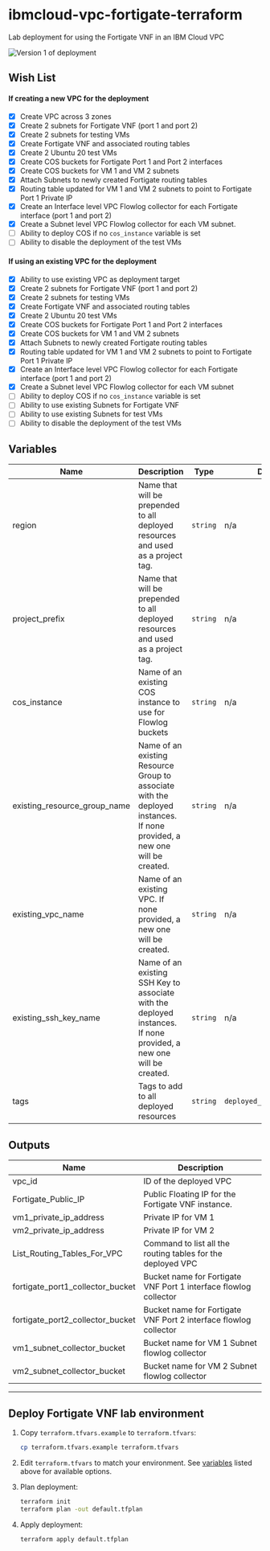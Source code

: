 # ibmcloud-vpc-fortigate-terraform
Lab deployment for using the Fortigate VNF in an IBM Cloud VPC

![Version 1 of deployment](https://dsc.cloud/quickshare/fortigate-single-zone-v1.png)

## Wish List

#### If creating a new VPC for the deployment

- [x] Create VPC across 3 zones
- [x] Create 2 subnets for Fortigate VNF (port 1 and port 2)
- [x] Create 2 subnets for testing VMs
- [x] Create Fortigate VNF and associated routing tables 
- [x] Create 2 Ubuntu 20 test VMs
- [x] Create COS buckets for Fortigate Port 1 and Port 2 interfaces
- [x] Create COS buckets for VM 1 and VM 2 subnets
- [x] Attach Subnets to newly created Fortigate routing tables
- [x] Routing table updated for VM 1 and VM 2 subnets to point to Fortigate Port 1 Private IP
- [x] Create an Interface level VPC Flowlog collector for each Fortigate interface (port 1 and port 2)
- [x] Create a Subnet level VPC Flowlog collector for each VM subnet.
- [ ] Ability to deploy COS if no `cos_instance` variable is set 
- [ ] Ability to disable the deployment of the test VMs

#### If using an existing VPC for the deployment

- [x] Ability to use existing VPC as deployment target
- [x] Create 2 subnets for Fortigate VNF (port 1 and port 2)
- [x] Create 2 subnets for testing VMs
- [x] Create Fortigate VNF and associated routing tables 
- [x] Create 2 Ubuntu 20 test VMs
- [x] Create COS buckets for Fortigate Port 1 and Port 2 interfaces
- [x] Create COS buckets for VM 1 and VM 2 subnets
- [x] Attach Subnets to newly created Fortigate routing tables
- [x] Routing table updated for VM 1 and VM 2 subnets to point to Fortigate Port 1 Private IP
- [x] Create an Interface level VPC Flowlog collector for each Fortigate interface (port 1 and port 2)
- [x] Create a Subnet level VPC Flowlog collector for each VM subnet
- [ ] Ability to deploy COS if no `cos_instance` variable is set
- [ ] Ability to use existing Subnets for Fortigate VNF
- [ ] Ability to use existing Subnets for test VMs
- [ ] Ability to disable the deployment of the test VMs

## Variables

| Name | Description | Type | Default | Required |
|------|-------------|------|---------|:--------:|
| region | Name that will be prepended to all deployed resources and used as a project tag. | `string` | n/a | yes |
| project\_prefix | Name that will be prepended to all deployed resources and used as a project tag. | `string` | n/a | yes |
| cos\_instance | Name of an existing COS instance to use for Flowlog buckets | `string` | n/a | yes |
| existing\_resource\_group\_name | Name of an existing Resource Group to associate with the deployed instances. If none provided, a new one will be created. | `string` | n/a | no |
| existing\_vpc\_name | Name of an existing VPC. If none provided, a new one will be created. | `string` | n/a | no |
| existing\_ssh\_key\_name | Name of an existing SSH Key to associate with the deployed instances. If none provided, a new one will be created. | `string` | n/a | no |
| tags | Tags to add to all deployed resources | `string` | `deployed_from:terraform` | no |

## Outputs

| Name | Description |
|------|-------------|
| vpc\_id | ID of the deployed VPC |
| Fortigate\_Public\_IP | Public Floating IP for the Fortigate VNF instance. |
| vm1\_private\_ip\_address| Private IP for VM 1 |
| vm2\_private\_ip\_address | Private IP for VM 2 | 
| List\_Routing\_Tables\_For\_VPC | Command to list all the routing tables for the deployed VPC | 
| fortigate\_port1\_collector\_bucket | Bucket name for Fortigate VNF Port 1 interface flowlog collector |
| fortigate\_port2\_collector\_bucket | Bucket name for Fortigate VNF Port 2 interface flowlog collector |
| vm1\_subnet\_collector\_bucket | Bucket name for VM 1 Subnet flowlog collector |
| vm2\_subnet\_collector\_bucket | Bucket name for VM 2 Subnet flowlog collector |

---

## Deploy Fortigate VNF lab environment

1. Copy `terraform.tfvars.example` to `terraform.tfvars`:

   ```sh
   cp terraform.tfvars.example terraform.tfvars
   ```

1. Edit `terraform.tfvars` to match your environment. See [variables](#variables) listed above for available options.
1. Plan deployment:

   ```sh
   terraform init
   terraform plan -out default.tfplan
   ```

1. Apply deployment:

   ```sh
   terraform apply default.tfplan
   ```